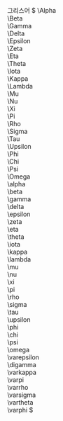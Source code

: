 그리스어
$
\Alpha  
\Beta  
\Gamma  
\Delta  
\Epsilon  
\Zeta  
\Eta  
\Theta	
\Iota  
\Kappa  
\Lambda  
\Mu  
\Nu  
\Xi  
\Pi  
\Rho	
\Sigma  
\Tau  
\Upsilon  
\Phi  
\Chi  
\Psi  
\Omega	
\alpha  
\beta  
\gamma  
\delta  
\epsilon  
\zeta  
\eta  
\theta	
\iota  
\kappa  
\lambda  
\mu  
\nu  
\xi  
\pi  
\rho	
\sigma  
\tau  
\upsilon  
\phi  
\chi  
\psi  
\omega	
\varepsilon  
\digamma  
\varkappa  
\varpi	
\varrho  
\varsigma  
\vartheta  
\varphi
$
